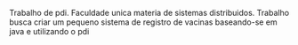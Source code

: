 Trabalho de pdi.
Faculdade unica materia de sistemas distribuidos.
Trabalho busca criar um pequeno sistema de registro de vacinas baseando-se em java e utilizando o pdi
